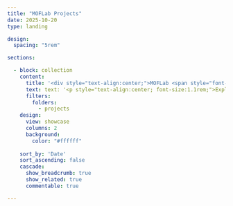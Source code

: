 ```yaml
---
title: "MOFLab Projects"
date: 2025-10-20
type: landing

design:
  spacing: "5rem"

sections:

  - block: collection
    content:
      title: '<div style="text-align:center;">MOFLab <span style="font-weight:300;">Projects</span></div>'
      text: text: '<p style="text-align:center; font-size:1.1rem;">Exploring optical fiber design, ultrafast photonics, and nonlinear fiber dynamics.</p>'
      filters:
        folders:
          - projects
    design:
      view: showcase
      columns: 2
      background: 
        color: "#ffffff"
  
    sort_by: 'Date'
    sort_ascending: false
    cascade:
      show_breadcrumb: true
      show_related: true
      commentable: true

---
```

